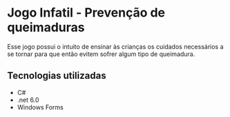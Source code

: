 # Jogo Infatil - Prevenção de queimaduras
Esse jogo possui o intuito de ensinar às crianças os cuidados necessários a se tornar para que então
evitem sofrer algum tipo de queimadura.

## Tecnologias utilizadas
- C#
- .net 6.0
- Windows Forms
